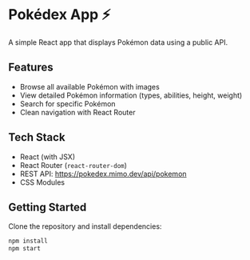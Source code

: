 # Pokédex App ⚡️

A simple React app that displays Pokémon data using a public API.

## Features

- Browse all available Pokémon with images
- View detailed Pokémon information (types, abilities, height, weight)
- Search for specific Pokémon
- Clean navigation with React Router

## Tech Stack

- React (with JSX)
- React Router (`react-router-dom`)
- REST API: https://pokedex.mimo.dev/api/pokemon
- CSS Modules

## Getting Started

Clone the repository and install dependencies:

```bash
npm install
npm start
```
